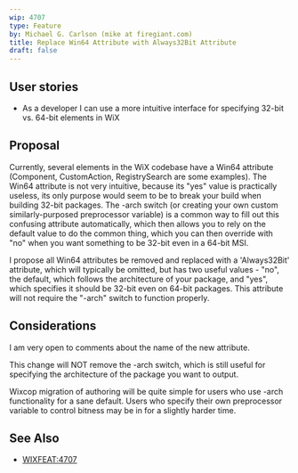 ```yaml
---
wip: 4707
type: Feature
by: Michael G. Carlson (mike at firegiant.com)
title: Replace Win64 Attribute with Always32Bit Attribute
draft: false
---
```


## User stories

* As a developer I can use a more intuitive interface for specifying 32-bit vs. 64-bit elements in WiX

## Proposal

Currently, several elements in the WiX codebase have a Win64 attribute (Component, CustomAction, RegistrySearch are some examples). The Win64 attribute is not very intuitive, because its "yes" value is practically useless, its only purpose would seem to be to break your build when building 32-bit packages. The -arch switch (or creating your own custom similarly-purposed preprocessor variable) is a common way to fill out this confusing attribute automatically, which then allows you to rely on the default value to do the common thing, which you can then override with "no" when you want something to be 32-bit even in a 64-bit MSI.

I propose all Win64 attributes be removed and replaced with a 'Always32Bit' attribute, which will typically be omitted, but has two useful values - "no", the default, which follows the architecture of your package, and "yes", which specifies it should be 32-bit even on 64-bit packages. This attribute will not require the "-arch" switch to function properly.

## Considerations

I am very open to comments about the name of the new attribute.

This change will NOT remove the -arch switch, which is still useful for specifying the architecture of the package you want to output.

Wixcop migration of authoring will be quite simple for users who use -arch functionality for a sane default. Users who specify their own preprocessor variable to control bitness may be in for a slightly harder time.

## See Also

* [WIXFEAT:4707][]

[WIXFEAT:4707]: http://wixtoolset.org/issues/4707/
